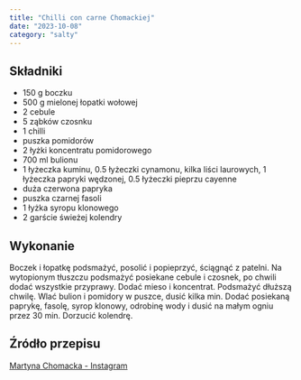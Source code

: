 ```yaml
---
title: "Chilli con carne Chomackiej"
date: "2023-10-08"
category: "salty"
---
```


## Składniki

- 150 g boczku
- 500 g mielonej łopatki wołowej
- 2 cebule
- 5 ząbków czosnku
- 1 chilli
- puszka pomidorów
- 2 łyżki koncentratu pomidorowego
- 700 ml bulionu
- 1 łyżeczka kuminu, 0.5 łyżeczki cynamonu, kilka liści laurowych, 1 łyżeczka papryki wędzonej, 0.5 łyżeczki pieprzu cayenne
- duża czerwona papryka
- puszka czarnej fasoli
- 1 łyżka syropu klonowego
- 2 garście świeżej kolendry

## Wykonanie

Boczek i łopatkę podsmażyć, posolić i popieprzyć, ściągnąć z patelni. Na wytopionym tłuszczu podsmażyć posiekane cebule i czosnek, po chwili dodać wszystkie przyprawy. Dodać mieso i koncentrat. Podsmażyć dłuższą chwilę. Wlać bulion i pomidory w puszce, dusić kilka min. Dodać posiekaną paprykę, fasolę, syrop klonowy, odrobinę wody i dusić na małym ogniu przez 30 min. Dorzucić kolendrę.

## Źródło przepisu

[Martyna Chomacka - Instagram](https://www.instagram.com/reel/CmKBHZFoFfB/?igshid=MzRlODBiNWFlZA==)
